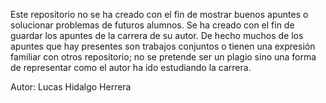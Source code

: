 Este repositorio no se ha creado con el fin de mostrar buenos apuntes o solucionar problemas de futuros alumnos. 
Se ha creado con el fin de guardar los apuntes de la carrera de su autor.
De hecho muchos de los apuntes que hay presentes son trabajos conjuntos o tienen una expresión familiar con otros repositorio; no se pretende ser un plagio sino una forma de 
representar como el autor ha ido estudiando la carrera.

Autor: Lucas Hidalgo Herrera
